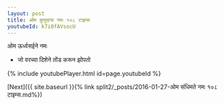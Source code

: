 ```yaml
---
layout: post
title: ओम कुमुदाया नमः १०८ टाइम्स
youtubeId: k7i0fAVsocU
---
```

 
 
 ओम ऊर्ध्वसईने नमः  
 
 -  जो वरच्या दिशेने तोंड करून झोपतो 
 
  
 
  
 
 
 
 
 
 


{% include youtubePlayer.html id=page.youtubeId %}
 
[Next]({{ site.baseurl }}{% link  split2/_posts/2016-01-27-ओम संधिमते नमः १०८ टाइम्स.md%})
 
